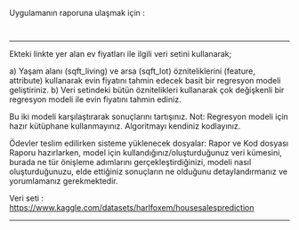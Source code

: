 Uygulamanın raporuna ulaşmak için : 

<img style="width:14px;" src = "https://user-images.githubusercontent.com/56133248/203116656-b0c7594e-c800-44b8-b9ea-b97a357bef90.png"> [](https://dawn-squash-710.notion.site/Proje-1-Regresyon-08c0dec28ff349439db3dfe26f1b0b5d)

---

Ekteki linkte yer alan ev fiyatları ile ilgili veri setini kullanarak;

a) Yaşam alanı (sqft_living) ve arsa (sqft_lot) özniteliklerini (feature, attribute) kullanarak evin fiyatını tahmin edecek basit bir regresyon modeli geliştiriniz.
b) Veri setindeki bütün öznitelikleri kullanarak çok değişkenli bir regresyon modeli ile evin fiyatını tahmin ediniz.

Bu iki modeli karşılaştırarak sonuçlarını tartışınız. 
Not: Regresyon modeli için hazır kütüphane kullanmayınız. Algoritmayı kendiniz kodlayınız.

Ödevler teslim edilirken sisteme yüklenecek dosyalar: Rapor ve Kod dosyası
Raporu hazırlarken, model için kullandığınız/oluşturduğunuz veri kümesini, burada ne tür önişleme adımlarını gerçekleştirdiğinizi, modeli nasıl oluşturduğunuzu, elde ettiğiniz sonuçların ne olduğunu detaylandırmanız ve yorumlamanız gerekmektedir. 

Veri seti : https://www.kaggle.com/datasets/harlfoxem/housesalesprediction

---
